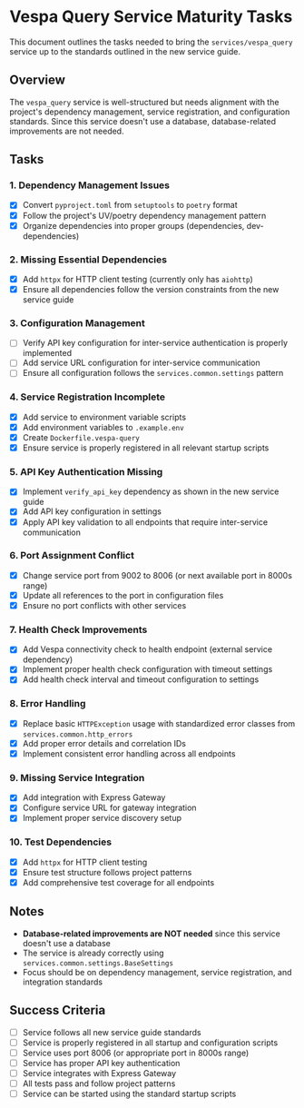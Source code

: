 # Vespa Query Service Maturity Tasks

This document outlines the tasks needed to bring the `services/vespa_query` service up to the standards outlined in the new service guide.

## Overview

The `vespa_query` service is well-structured but needs alignment with the project's dependency management, service registration, and configuration standards. Since this service doesn't use a database, database-related improvements are not needed.

## Tasks

### 1. Dependency Management Issues
- [x] Convert `pyproject.toml` from `setuptools` to `poetry` format
- [x] Follow the project's UV/poetry dependency management pattern
- [x] Organize dependencies into proper groups (dependencies, dev-dependencies)

### 2. Missing Essential Dependencies
- [x] Add `httpx` for HTTP client testing (currently only has `aiohttp`)
- [x] Ensure all dependencies follow the version constraints from the new service guide

### 3. Configuration Management
- [ ] Verify API key configuration for inter-service authentication is properly implemented
- [ ] Add service URL configuration for inter-service communication
- [ ] Ensure all configuration follows the `services.common.settings` pattern

### 4. Service Registration Incomplete
- [x] Add service to environment variable scripts
- [x] Add environment variables to `.example.env`
- [x] Create `Dockerfile.vespa-query`
- [x] Ensure service is properly registered in all relevant startup scripts

### 5. API Key Authentication Missing
- [x] Implement `verify_api_key` dependency as shown in the new service guide
- [x] Add API key configuration in settings
- [x] Apply API key validation to all endpoints that require inter-service communication

### 6. Port Assignment Conflict
- [x] Change service port from 9002 to 8006 (or next available port in 8000s range)
- [x] Update all references to the port in configuration files
- [x] Ensure no port conflicts with other services

### 7. Health Check Improvements
- [x] Add Vespa connectivity check to health endpoint (external service dependency)
- [x] Implement proper health check configuration with timeout settings
- [x] Add health check interval and timeout configuration to settings

### 8. Error Handling
- [x] Replace basic `HTTPException` usage with standardized error classes from `services.common.http_errors`
- [x] Add proper error details and correlation IDs
- [x] Implement consistent error handling across all endpoints

### 9. Missing Service Integration
- [x] Add integration with Express Gateway
- [x] Configure service URL for gateway integration
- [x] Implement proper service discovery setup

### 10. Test Dependencies
- [x] Add `httpx` for HTTP client testing
- [x] Ensure test structure follows project patterns
- [x] Add comprehensive test coverage for all endpoints

## Notes

- **Database-related improvements are NOT needed** since this service doesn't use a database
- The service is already correctly using `services.common.settings.BaseSettings`
- Focus should be on dependency management, service registration, and integration standards

## Success Criteria

- [ ] Service follows all new service guide standards
- [ ] Service is properly registered in all startup and configuration scripts
- [ ] Service uses port 8006 (or appropriate port in 8000s range)
- [ ] Service has proper API key authentication
- [ ] Service integrates with Express Gateway
- [ ] All tests pass and follow project patterns
- [ ] Service can be started using the standard startup scripts
